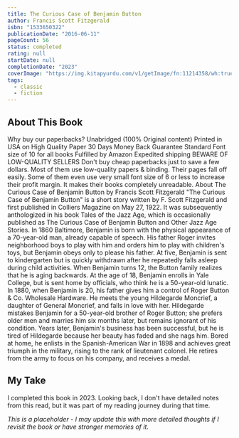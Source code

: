 ```yaml
---
title: The Curious Case of Benjamin Button
author: Francis Scott Fitzgerald
isbn: "1533650322"
publicationDate: "2016-06-11"
pageCount: 56
status: completed
rating: null
startDate: null
completionDate: "2023"
coverImage: "https://img.kitapyurdu.com/v1/getImage/fn:11214358/wh:true/miw:200/mih:200"
tags:
  - classic
  - fiction
---
```


## About This Book

Why buy our paperbacks? Unabridged (100% Original content) Printed in USA on High Quality Paper 30 Days Money Back Guarantee Standard Font size of 10 for all books Fulfilled by Amazon Expedited shipping BEWARE OF LOW-QUALITY SELLERS Don't buy cheap paperbacks just to save a few dollars. Most of them use low-quality papers & binding. Their pages fall off easily. Some of them even use very small font size of 6 or less to increase their profit margin. It makes their books completely unreadable. About The Curious Case of Benjamin Button by Francis Scott Fitzgerald "The Curious Case of Benjamin Button" is a short story written by F. Scott Fitzgerald and first published in Colliers Magazine on May 27, 1922. It was subsequently anthologized in his book Tales of the Jazz Age, which is occasionally published as The Curious Case of Benjamin Button and Other Jazz Age Stories. In 1860 Baltimore, Benjamin is born with the physical appearance of a 70-year-old man, already capable of speech. His father Roger invites neighborhood boys to play with him and orders him to play with children's toys, but Benjamin obeys only to please his father. At five, Benjamin is sent to kindergarten but is quickly withdrawn after he repeatedly falls asleep during child activities. When Benjamin turns 12, the Button family realizes that he is aging backwards. At the age of 18, Benjamin enrolls in Yale College, but is sent home by officials, who think he is a 50-year-old lunatic. In 1880, when Benjamin is 20, his father gives him a control of Roger Button & Co. Wholesale Hardware. He meets the young Hildegarde Moncrief, a daughter of General Moncrief, and falls in love with her. Hildegarde mistakes Benjamin for a 50-year-old brother of Roger Button; she prefers older men and marries him six months later, but remains ignorant of his condition. Years later, Benjamin's business has been successful, but he is tired of Hildegarde because her beauty has faded and she nags him. Bored at home, he enlists in the Spanish-American War in 1898 and achieves great triumph in the military, rising to the rank of lieutenant colonel. He retires from the army to focus on his company, and receives a medal.

## My Take

I completed this book in 2023. Looking back, I don't have detailed notes from this read, but it was part of my reading journey during that time.

_This is a placeholder - I may update this with more detailed thoughts if I revisit the book or have stronger memories of it._
